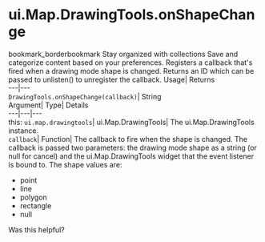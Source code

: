  
#  ui.Map.DrawingTools.onShapeChange 
bookmark_borderbookmark Stay organized with collections  Save and categorize content based on your preferences.
Registers a callback that's fired when a drawing mode shape is changed. 
Returns an ID which can be passed to unlisten() to unregister the callback.
Usage| Returns  
---|---  
`DrawingTools.onShapeChange(callback)`| String  
Argument| Type| Details  
---|---|---  
this: `ui.map.drawingtools`| ui.Map.DrawingTools| The ui.Map.DrawingTools instance.  
`callback`| Function| The callback to fire when the shape is changed. The callback is passed two parameters: the drawing mode shape as a string (or null for cancel) and the ui.Map.DrawingTools widget that the event listener is bound to. The shape values are: 
  * point 
  * line 
  * polygon 
  * rectangle 
  * null 

  
Was this helpful?
